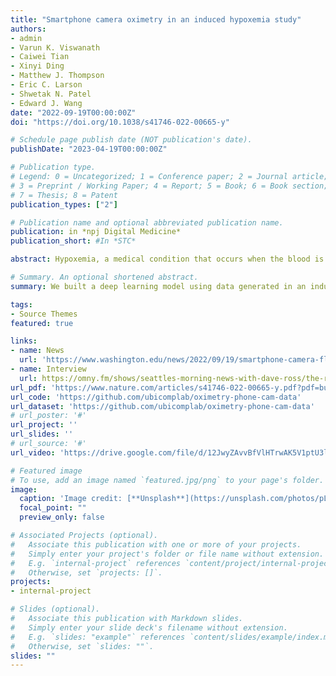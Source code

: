 ```yaml
---
title: "Smartphone camera oximetry in an induced hypoxemia study"
authors:
- admin
- Varun K. Viswanath
- Caiwei Tian
- Xinyi Ding
- Matthew J. Thompson
- Eric C. Larson
- Shwetak N. Patel
- Edward J. Wang
date: "2022-09-19T00:00:00Z"
doi: "https://doi.org/10.1038/s41746-022-00665-y"

# Schedule page publish date (NOT publication's date).
publishDate: "2023-04-19T00:00:00Z"

# Publication type.
# Legend: 0 = Uncategorized; 1 = Conference paper; 2 = Journal article;
# 3 = Preprint / Working Paper; 4 = Report; 5 = Book; 6 = Book section;
# 7 = Thesis; 8 = Patent
publication_types: ["2"]

# Publication name and optional abbreviated publication name.
publication: in *npj Digital Medicine*
publication_short: #In *STC*

abstract: Hypoxemia, a medical condition that occurs when the blood is not carrying enough oxygen to adequately supply the tissues, is a leading indicator for dangerous complications of respiratory diseases like asthma, COPD, and COVID-19. While purpose-built pulse oximeters can provide accurate blood-oxygen saturation (SpO2) readings that allow for diagnosis of hypoxemia, enabling this capability in unmodified smartphone cameras via a software update could give more people access to important information about their health. Towards this goal, we performed the first clinical development validation on a smartphone camera-based SpO2 sensing system using a varied fraction of inspired oxygen (FiO2) protocol, creating a clinically relevant validation dataset for solely smartphone-based contact PPG methods on a wider range of SpO2 values (70–100%) than prior studies (85–100%). We built a deep learning model using this data to demonstrate an overall MAE = 5.00% SpO2 while identifying positive cases of low SpO2 < 90% with 81% sensitivity and 79% specificity. We also provide the data in open-source format, so that others may build on this work.

# Summary. An optional shortened abstract.
summary: We built a deep learning model using data generated in an induced hypoxemia study to demonstrate an overall MAE = 5.00% SpO2 while identifying positive cases of low SpO2 < 90% with 81% sensitivity and 79% specificity.

tags:
- Source Themes
featured: true

links:
- name: News
  url: 'https://www.washington.edu/news/2022/09/19/smartphone-camera-flash-could-help-people-measure-blood-oxygen-levels-home/'
- name: Interview
  url: https://omny.fm/shows/seattles-morning-news-with-dave-ross/the-relationship-between-alcohol-and-alzheimers?t=31m10s
url_pdf: 'https://www.nature.com/articles/s41746-022-00665-y.pdf?pdf=button%20sticky'
url_code: 'https://github.com/ubicomplab/oximetry-phone-cam-data'
url_dataset: 'https://github.com/ubicomplab/oximetry-phone-cam-data'
# url_poster: '#'
url_project: ''
url_slides: ''
# url_source: '#'
url_video: 'https://drive.google.com/file/d/12JwyZAvvBfVlHTrwAK5V1ptU3lmguoOQ/view?usp=share_link'

# Featured image
# To use, add an image named `featured.jpg/png` to your page's folder. 
image:
  caption: 'Image credit: [**Unsplash**](https://unsplash.com/photos/pLCdAaMFLTE)'
  focal_point: ""
  preview_only: false

# Associated Projects (optional).
#   Associate this publication with one or more of your projects.
#   Simply enter your project's folder or file name without extension.
#   E.g. `internal-project` references `content/project/internal-project/index.md`.
#   Otherwise, set `projects: []`.
projects:
- internal-project

# Slides (optional).
#   Associate this publication with Markdown slides.
#   Simply enter your slide deck's filename without extension.
#   E.g. `slides: "example"` references `content/slides/example/index.md`.
#   Otherwise, set `slides: ""`.
slides: ""
---
```

<!-- 
{{% alert note %}}
Click the *Cite* button above to demo the feature to enable visitors to import publication metadata into their reference management software.
{{% /alert %}}

{{% alert note %}}
Click the *Slides* button above to demo Academic's Markdown slides feature.
{{% /alert %}}

Supplementary notes can be added here, including [code and math](https://sourcethemes.com/academic/docs/writing-markdown-latex/). -->

